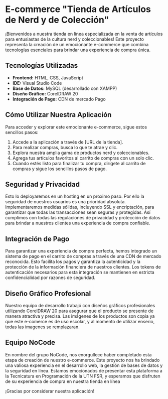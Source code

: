 # E-commerce "Tienda de Artículos de Nerd y de Colección"

¡Bienvenidos a nuestra tienda en línea especializada en la venta de artículos para entusiastas de la cultura nerd y coleccionables! Este proyecto representa la creación de un emocionante e-commerce que combina tecnologías esenciales para brindar una experiencia de compra única.

## Tecnologías Utilizadas

- **Frontend:** HTML, CSS, JavaScript
- **IDE:** Visual Studio Code
- **Base de Datos:** MySQL (desarrollado con XAMPP)
- **Diseño Gráfico:** CorelDRAW 20
- **Integración de Pago:** CDN de mercado Pago

## Cómo Utilizar Nuestra Aplicación

Para acceder y explorar este emocionante e-commerce, sigue estos sencillos pasos:

1. Accede a la aplicación a través de [URL de la tienda].
2. Para realizar compras, busca lo que te atrae y clic.
3. Explora nuestra amplia gama de productos nerd y coleccionables.
4. Agrega tus artículos favoritos al carrito de compras con un solo clic.
5. Cuando estés listo para finalizar tu compra, dirígete al carrito de compras y sigue los sencillos pasos de pago.

## Seguridad y Privacidad

Esto lo deployaremos en un hosting en un proximo paso. Por ello la seguridad de nuestros usuarios es una prioridad absoluta. Implementaremos medidas sólidas, incluyendo SSL y encriptación, para garantizar que todas las transacciones sean seguras y protegidas. Así cumplimos con todas las regulaciones de privacidad y protección de datos para brindar a nuestros clientes una experiencia de compra confiable.

## Integración de Pago

Para garantizar una experiencia de compra perfecta, hemos integrado un sistema de pago en el carrito de compras a través de una CDN de mercado reconocida. Esto facilita los pagos y garantiza la autenticidad y la protección de la información financiera de nuestros clientes. Los tokens de autenticación necesarios para esta integración se mantienen en estricta confidencialidad por razones de seguridad.

## Diseño Gráfico Profesional

Nuestro equipo de desarrollo trabajó con diseños gráficos profesionales utilizando CorelDRAW 20 para asegurar que el producto se presente de manera atractiva y precisa. 
Las imágenes de los productos son copia ya que este e-comerce es de uso escolar, y al momento de utilizar enserio, todas las imagenes se remplazaran.

## Equipo NoCode

En nombre del grupo NoCode, nos enorgullece haber completado esta etapa de creación de nuestro e-commerce. Este proyecto nos ha brindado una valiosa experiencia en el desarrollo web, la gestión de bases de datos y la seguridad en línea. Estamos emocionados de presentar esta plataforma a la Tecnicatura en Programación de la UTN FSR, y esperamos que disfruten de su experiencia de compra en nuestra tienda en línea

¡Gracias por considerar nuestra aplicación!
